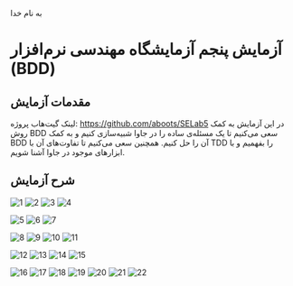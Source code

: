به نام خدا

# آزمایش پنجم آزمایشگاه مهندسی نرم‌افزار (BDD) 
## مقدمات آزمایش
لینک گیت‌هاب پروژه: https://github.com/aboots/SELab5
در این آزمایش به کمک روش BDD سعی می‌کنیم تا یک مسئله‌ی ساده را در جاوا شبیه‌سازی کنیم و به کمک BDD آن را حل کنیم. همچنین سعی می‌کنیم تا تفاوت‌های آن با TDD را بفهمیم و با ابزار‌های موجود در جاوا آشنا شویم.
## شرح آزمایش

![1](https://github.com/aboots/SELab5/assets/59336942/348ff50a-a0d1-47bc-b534-c93fd7201d9d)
![2](https://github.com/aboots/SELab5/assets/59336942/0656cf7d-d6e0-45ea-889c-0e09fc2d157e)
![3](https://github.com/aboots/SELab5/assets/59336942/a9b121f2-2ba2-47a5-9545-e809722a132e)
![4](https://github.com/aboots/SELab5/assets/59336942/1e09edee-7824-44a2-9b1a-294b6a7d1aab)

![5](https://github.com/aboots/SELab5/assets/59336942/867cc242-1113-4545-8761-534ec8ba0a75)
![6](https://github.com/aboots/SELab5/assets/59336942/8c3acc2b-4c59-472d-a79c-834159135f03)
![7](https://github.com/aboots/SELab5/assets/59336942/84a3a9f8-9f2c-4419-bdb0-74edcbb72204)


![8](https://github.com/aboots/SELab5/assets/59336942/01b8a5ba-f352-47b4-ac85-704ab3cb49c7)
![9](https://github.com/aboots/SELab5/assets/59336942/26626b31-c0fc-4f0a-a47e-5020d3d2be4f)
![10](https://github.com/aboots/SELab5/assets/59336942/ec5203d8-6b12-4ee5-bad3-aa96397578e5)
![11](https://github.com/aboots/SELab5/assets/59336942/f349ca73-26a0-4ecf-b259-b4499794a7bd)


![12](https://github.com/aboots/SELab5/assets/59336942/85610626-c326-4945-9481-20dcd731a8ad)
![13](https://github.com/aboots/SELab5/assets/59336942/33fc788a-38f9-403e-b1bf-c6d9f14aa17b)
![14](https://github.com/aboots/SELab5/assets/59336942/5077c441-9413-467b-9d3c-4c6f6717a82c)
![15](https://github.com/aboots/SELab5/assets/59336942/e3af6f7d-0c23-4392-9e77-448a592bdbe2)

![16](https://github.com/aboots/SELab5/assets/59336942/741c3128-68bb-490a-8296-6766f89ef4f1)
![17](https://github.com/aboots/SELab5/assets/59336942/7cca04f2-37e0-47a3-bfbd-241ce9858608)
![18](https://github.com/aboots/SELab5/assets/59336942/b3529ff5-385a-4b0b-b2e7-9b0ef9a6c794)
![19](https://github.com/aboots/SELab5/assets/59336942/4b753601-dc88-4873-a3a0-21481d9d7335)
![20](https://github.com/aboots/SELab5/assets/59336942/7c1585db-06af-4cfe-865e-abd7ecf095d4)
![21](https://github.com/aboots/SELab5/assets/59336942/a2587ad1-4bc3-4a60-8f97-9c6aefe15bd7)
![22](https://github.com/aboots/SELab5/assets/59336942/a5e2c284-fb4e-41a5-8d10-3389bf65c060)

